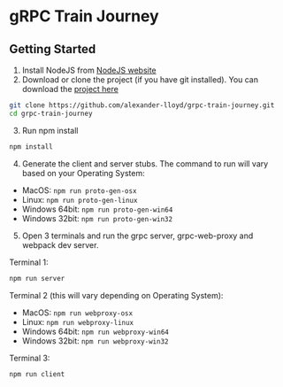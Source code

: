 # gRPC Train Journey

## Getting Started

1. Install NodeJS from [NodeJS website](https://nodejs.org/en/download/)
2. Download or clone the project (if you have git installed). You can download the [project here](https://github.com/alexander-lloyd/grpc-train-journey/archive/refs/heads/master.zip)

```bash
git clone https://github.com/alexander-lloyd/grpc-train-journey.git
cd grpc-train-journey
```

3. Run npm install

```bash
npm install
```

4. Generate the client and server stubs. The command to run will vary based on your Operating System:

- MacOS: `npm run proto-gen-osx`
- Linux: `npm run proto-gen-linux`
- Windows 64bit: `npm run proto-gen-win64`
- Windows 32bit: `npm run proto-gen-win32`


5. Open 3 terminals and run the grpc server, grpc-web-proxy and webpack dev server.

 Terminal 1:

```bash
npm run server
```

Terminal 2 (this will vary depending on Operating System):

- MacOS: `npm run webproxy-osx`
- Linux: `npm run webproxy-linux`
- Windows 64bit: `npm run webproxy-win64`
- Windows 32bit: `npm run webproxy-win32`

Terminal 3:

```bash
npm run client
```
